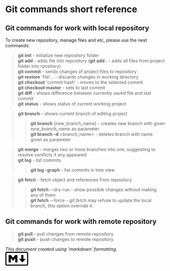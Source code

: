 # Git commands short reference
## Git commands for work with local repository
To create new repository, manage files and etc, please use the next commands:  
> **git init** - initialize new repository folder  
> **git add** - adds file into repository (**git add .** - adds all files from project folder into rpository)  
> **git commit** - sends changes of project files to repository  
> **git restore** 'file'... - discards changes in working directory  
> **git checkout** 'commit hash' - moves to the selected commit  
> **git checkout master** - sets to last commit  
> **git diff** - shows difference between currently saved file and last commit  
> **git status** - shows status of current working project  

> **git branch** - shows current branch of editing project  
>> **git branch** [new_branch_name] - creates new branch with given *new_branch_name* as parameter  
>> **git branch -d** <branch_name> - deletes branch with name given as parameter  

> **git merge** - merges two or more branches into one, suggesting to resolve conflicts if any appeared  
> **git log** - list commits  
>> **git log -graph** - list commits in tree view  

> **git fetch** - fetch object and references from repository  
>> **git fetch** --dry-run - show possible changes without making any of them  
>> **git fetch** --force - *git fetch* may refuse to update the local branch, this option override it.  
## Git commands for work with remote repository  
> **git pull** - pull changes from remote repository  
> **git push** - push changes to remote repository

*This document created using 'markdown' formatting.*  
![Official  markdown logo](./images/markdownlogo.jpg "Official  markdown logo")
